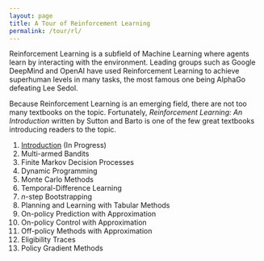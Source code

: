 ```yaml
---
layout: page
title: A Tour of Reinforcement Learning
permalink: /tour/rl/
---
```


Reinforcement Learning is a subfield of Machine Learning where agents learn by interacting with the environment. Leading groups such as Google DeepMind and OpenAI have used Reinforcement Learning to achieve superhuman levels in many tasks, the most famous one being AlphaGo defeating Lee Sedol.

Because Reinforcement Learning is an emerging field, there are not too many textbooks on the topic. Fortunately, *Reinforcement Learning: An Introduction* written by Sutton and Barto is one of the few great textbooks introducing readers to the topic.

1. [Introduction](/tour/rl/introduction) (In Progress)
2. Multi-armed Bandits
3. Finite Markov Decision Processes
4. Dynamic Programming
5. Monte Carlo Methods
6. Temporal-Difference Learning
7. $n$-step Bootstrapping
8. Planning and Learning with Tabular Methods
9. On-policy Prediction with Approximation
10. On-policy Control with Approximation
11. Off-policy Methods with Approximation
12. Eligibility Traces
13. Policy Gradient Methods